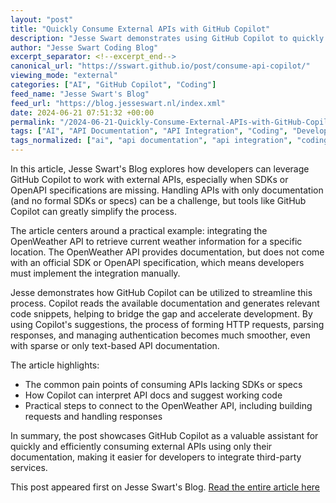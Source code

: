 ```yaml
---
layout: "post"
title: "Quickly Consume External APIs with GitHub Copilot"
description: "Jesse Swart demonstrates using GitHub Copilot to quickly consume undocumented APIs, like the OpenWeather API, without an SDK or OpenAPI spec."
author: "Jesse Swart Coding Blog"
excerpt_separator: <!--excerpt_end-->
canonical_url: "https://sswart.github.io/post/consume-api-copilot/"
viewing_mode: "external"
categories: ["AI", "GitHub Copilot", "Coding"]
feed_name: "Jesse Swart's Blog"
feed_url: "https://blog.jesseswart.nl/index.xml"
date: 2024-06-21 07:51:32 +00:00
permalink: "/2024-06-21-Quickly-Consume-External-APIs-with-GitHub-Copilot.html"
tags: ["AI", "API Documentation", "API Integration", "Coding", "Developer Tools", "GitHub Copilot", "OpenWeather", "Posts"]
tags_normalized: ["ai", "api documentation", "api integration", "coding", "developer tools", "github copilot", "openweather", "posts"]
---
```


In this article, Jesse Swart's Blog explores how developers can leverage GitHub Copilot to work with external APIs, especially when SDKs or OpenAPI specifications are missing. <!--excerpt_end--> Handling APIs with only documentation (and no formal SDKs or specs) can be a challenge, but tools like GitHub Copilot can greatly simplify the process.

The article centers around a practical example: integrating the OpenWeather API to retrieve current weather information for a specific location. The OpenWeather API provides documentation, but does not come with an official SDK or OpenAPI specification, which means developers must implement the integration manually.

Jesse demonstrates how GitHub Copilot can be utilized to streamline this process. Copilot reads the available documentation and generates relevant code snippets, helping to bridge the gap and accelerate development. By using Copilot's suggestions, the process of forming HTTP requests, parsing responses, and managing authentication becomes much smoother, even with sparse or only text-based API documentation.

The article highlights:

- The common pain points of consuming APIs lacking SDKs or specs
- How Copilot can interpret API docs and suggest working code
- Practical steps to connect to the OpenWeather API, including building requests and handling responses

In summary, the post showcases GitHub Copilot as a valuable assistant for quickly and efficiently consuming external APIs using only their documentation, making it easier for developers to integrate third-party services.

This post appeared first on Jesse Swart's Blog. [Read the entire article here](https://sswart.github.io/post/consume-api-copilot/)
